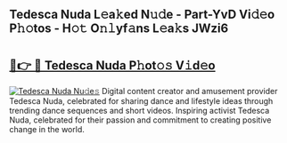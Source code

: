 ## Tedesca Nuda L𝚎a𝚔ed N𝚞𝚍e - Part-YvD Vi𝚍𝚎o P𝚑𝚘tos - H𝚘𝚝 O𝚗𝚕yf𝚊ns L𝚎a𝚔s JWzi6

# <h2><a href="http://kf8w374.oniu.top/?m=Tedesca+Nuda">🔗👉 🔴 Tedesca Nuda P𝚑ot𝚘𝚜 V𝚒d𝚎o</a></h2>

[![Tedesca Nuda Nu𝚍e𝚜](https://i.imgur.com/0qMVB7G.gif)](http://kf8w374.oniu.top/?m=Tedesca+Nuda)
Digital content creator and amusement provider Tedesca Nuda, celebrated for sharing dance and lifestyle ideas through trending dance sequences and short videos. Inspiring activist Tedesca Nuda, celebrated for their passion and commitment to creating positive change in the world.  
